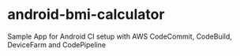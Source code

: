 # android-bmi-calculator
Sample App for Android CI setup with AWS CodeCommit, CodeBuild, DeviceFarm and CodePipeline
